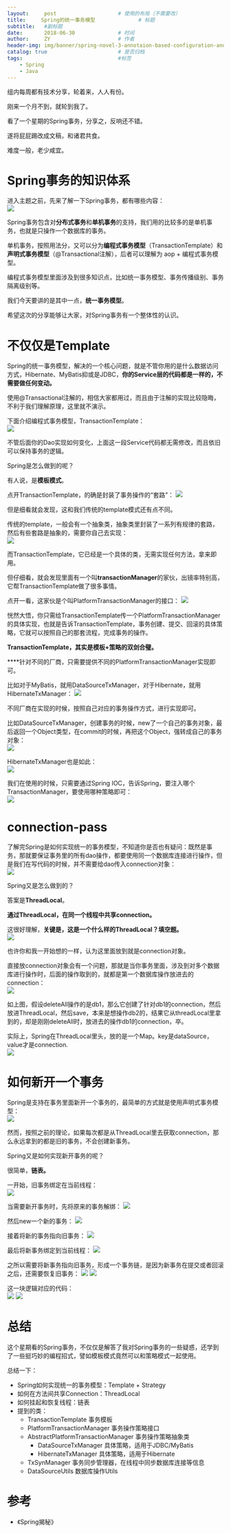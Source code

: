 ```yaml
---
layout:     post                    # 使用的布局（不需要改）
title:     Spring的统一事务模型              # 标题 
subtitle:   #副标题
date:       2018-06-30              # 时间
author:     ZY                      # 作者
header-img: img/banner/spring-novel-3-annotaion-based-configuration-and-java-based-configuration.jpg    #这篇文章标题背景图片
catalog: true                       # 是否归档
tags:                               #标签
    - Spring
    - Java
---
```

组内每周都有技术分享，轮着来，人人有份。  

刚来一个月不到，就轮到我了。  

看了一个星期的Spring事务，分享之，反响还不错。  

遂将屁屁踢改成文稿，和诸君共食。  

难度一般，老少咸宜。  

# Spring事务的知识体系

进入主题之前，先来了解一下Spring事务，都有哪些内容：  
![](/img/post/2018-06-30-Spring-Transaction-Model/spring-tx-overview.png)

Spring事务包含对**分布式事务**和**单机事务**的支持，我们用的比较多的是单机事务，也就是只操作一个数据库的事务。  

单机事务，按照用法分，又可以分为**编程式事务模型**（TransactionTemplate）和**声明式事务模型**（@Transactional注解），后者可以理解为 aop + 编程式事务模型。  

编程式事务模型里面涉及到很多知识点，比如统一事务模型、事务传播级别、事务隔离级别等。  

我们今天要讲的是其中一点，**统一事务模型**。  

希望这次的分享能够让大家，对Spring事务有一个整体性的认识。  

# 不仅仅是Template

Spring的统一事务模型，解决的一个核心问题，就是不管你用的是什么数据访问方式，Hibernate、MyBatis抑或是JDBC，**你的Service层的代码都是一样的，不需要做任何变动。**  

使用@Transactional注解的，相信大家都用过，而且由于注解的实现比较隐晦，不利于我们理解原理，这里就不演示。  

下面介绍编程式事务模型，TransactionTemplate：  
![](/img/post/2018-06-30-Spring-Transaction-Model/tx-template-code.png)

不管后面你的Dao实现如何变化，上面这一段Service代码都无需修改，而且依旧可以保持事务的逻辑。  

Spring是怎么做到的呢？  

有人说，是**模板模式**。  

点开TransactionTemplate，的确是封装了事务操作的“套路”：
![](/img/post/2018-06-30-Spring-Transaction-Model/tx-template-inner.png)

但是细看就会发现，这和我们传统的template模式还有点不同。  

传统的template，一般会有一个抽象类，抽象类里封装了一系列有规律的套路，然后有些套路是抽象的，需要你自己去实现：  
![](/img/post/2018-06-30-Spring-Transaction-Model/template-d-p.png)

而TransactionTemplate，它已经是一个具体的类，无需实现任何方法，拿来即用。  

但仔细看，就会发现里面有一个叫**transactionManager**的家伙，出镜率特别高，它帮TransactionTemplate做了很多事情。  

点开一看，这家伙是个叫PlatformTransactionManager的接口：
![](/img/post/2018-06-30-Spring-Transaction-Model/plat-f-tx-ma.png)

恍然大悟，你只需给TransactionTemplate传一个PlatformTransactionManager的具体实现，也就是告诉TransactionTemplate，事务创建、提交、回滚的具体策略，它就可以按照自己的那套流程，完成事务的操作。  

**TransactionTemplate，其实是模板+策略的双剑合璧。**  

****针对不同的厂商，只需要提供不同的PlatformTransactionManager实现即可。  

比如对于MyBatis，就用DataSourceTxManager，对于Hibernate，就用HibernateTxManager：
![](/img/post/2018-06-30-Spring-Transaction-Model/diff-impl.png)

不同厂商在实现的时候，按照自己对应的事务操作方式，进行实现即可。  

比如DataSourceTxManager，创建事务的时候，new了一个自己的事务对象，最后返回一个Object类型，在commit的时候，再把这个Object，强转成自己的事务对象：  
![](/img/post/2018-06-30-Spring-Transaction-Model/d-s-tx-m.png)

HibernateTxManager也是如此：  
![](/img/post/2018-06-30-Spring-Transaction-Model/h-tx-m.png)

我们在使用的时候，只需要通过Spring IOC，告诉Spring，要注入哪个TransactionManager，要使用哪种策略即可：  
![](/img/post/2018-06-30-Spring-Transaction-Model/spring-config)

# connection-pass

了解完Spring是如何实现统一的事务模型，不知道你是否也有疑问：既然是事务，那就要保证事务里的所有dao操作，都要使用同一个数据库连接进行操作，但是我们在写代码的时候，并不需要给dao传入connection对象：  
![](/img/post/2018-06-30-Spring-Transaction-Model/connection.png)

Spring又是怎么做到的？  

答案是**ThreadLocal**。  

**通过ThreadLocal，在同一个线程中共享connection。**  

这很好理解，**关键是，这是一个什么样的ThreadLocal？填空题。**  
![](/img/post/2018-06-30-Spring-Transaction-Model/thread-local.png) 

也许你和我一开始想的一样，认为这里面放到就是connection对象。  

直接放connection对象会有一个问题，那就是当你事务里面，涉及到对多个数据库进行操作时，后面的操作取到的，就都是第一个数据库操作放进去的connection：  
![](/img/post/2018-06-30-Spring-Transaction-Model/db-1-2.png)

如上图，假设deleteAll操作的是db1，那么它创建了针对db1的connection，然后放进ThreadLocal，然后save，本来是想操作db2的，结果它从threadLocal里拿到的，却是刚刚deleteAll时，放进去的操作db1的connection，卒。  

实际上，Spring在ThreadLocal里头，放的是一个Map。key是dataSource，value才是connection.  
![](/img/post/2018-06-30-Spring-Transaction-Model/tx-syn-m.png)

# 如何新开一个事务

Spring是支持在事务里面新开一个事务的，最简单的方式就是使用声明式事务模型：  
![](/img/post/2018-06-30-Spring-Transaction-Model/new-yx.png)

然而，按照之前的理论，如果每次都是从ThreadLocal里去获取connection，那么永远拿到的都是旧的事务，不会创建新事务。  

Spring又是如何实现新开事务的呢？  

很简单，**链表。**  

一开始，旧事务绑定在当前线程：  
![](/img/post/2018-06-30-Spring-Transaction-Model/t-b-1.png)

当需要新开事务时，先将原来的事务解绑：
![](/img/post/2018-06-30-Spring-Transaction-Model/t-b-2.png)

然后new一个新的事务：
![](/img/post/2018-06-30-Spring-Transaction-Model/t-b-3.png)

接着将新的事务指向旧事务：
![](/img/post/2018-06-30-Spring-Transaction-Model/t-b-4.png)

最后将新事务绑定到当前线程：
![](/img/post/2018-06-30-Spring-Transaction-Model/t-b-5.png)

之所以需要将新事务指向旧事务，形成一个事务链，是因为新事务在提交或者回滚之后，还需要恢复旧事务：
![](/img/post/2018-06-30-Spring-Transaction-Model/t-b-6.png)
![](/img/post/2018-06-30-Spring-Transaction-Model/t-b-7.png)

这一块逻辑对应的代码：  
![](/img/post/2018-06-30-Spring-Transaction-Model/bind-code.png)
![](/img/post/2018-06-30-Spring-Transaction-Model/link.png)

# 总结

这个星期看的Spring事务，不仅仅是解答了我对Spring事务的一些疑惑，还学到了一些挺巧妙的编程招式，譬如模板模式竟然可以和策略模式一起使用。  

总结一下：  

- Spring如何实现统一的事务模型：Template + Strategy
- 如何在方法间共享Connection：ThreadLocal
- 如何挂起和恢复线程：链表
- 提到的类：
  - TransactionTemplate 事务模板 
  - PlatformTransactionManager 事务操作策略接口
  - AbstractPlatformTransactionManager 事务操作策略抽象类
    - DataSourceTxManager 具体策略，适用于JDBC/MyBatis  
    - HibernateTxManager 具体策略，适用于Hibernate
  - TxSynManager 事务同步管理器，在线程中同步数据库连接等信息
  - DataSourceUtils 数据库操作Utils 

# 参考

- 《Spring揭秘》
